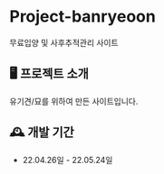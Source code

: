 # Project-banryeoon
무료입양 및 사후추적관리 사이트

## 🖥️ 프로젝트 소개
유기견/묘를 위하여 만든 사이트입니다.
<br>

## 🕰️ 개발 기간
* 22.04.26일 - 22.05.24일
